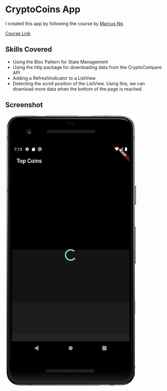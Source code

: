 # CryptoCoins App

I created this app by following the course by [Marcus Ng](https://marcus-ng.com/).

[Course Link](https://marcus-ng.com/p/flutter-bloc-crypto-app-with-api)

## Skills Covered

* Using the Bloc Pattern for State Management
* Using the http package for downloading data from the CryptoCompare API
* Adding a RefreshIndicator to a ListView
* Detecting the scroll position of the ListView. Using this, we can download more data when the bottom of the page is reached.

## Screenshot

<img src="assets/images/screenshot.gif">